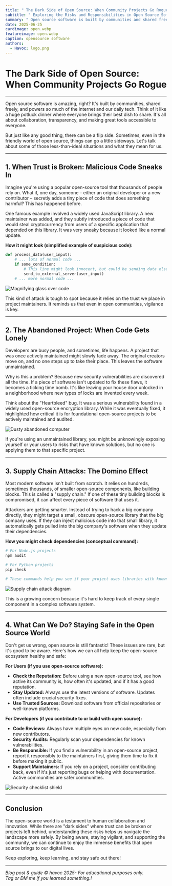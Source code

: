 ```yaml
---
title: " The Dark Side of Open Source: When Community Projects Go Rogue"
subtitle: " Exploring the Risks and Responsibilities in Open Source Software"
summary: " Open source software is built by communities and shared freely, but it can also have its dark side. This article explores the risks of malicious code, abandoned projects, and supply chain attacks, while offering tips on how to stay safe in the open-source world."
date: 2025-06-25
cardimage: open.webp
featureimage: open.webp
caption: opensource software
authors:
  - Havoc: logo.png
---
```


# The Dark Side of Open Source: When Community Projects Go Rogue
---

Open source software is amazing, right? It's built by communities, shared freely, and powers so much of the internet and our daily tech. Think of it like a huge potluck dinner where everyone brings their best dish to share. It's all about collaboration, transparency, and making great tools accessible to everyone.

But just like any good thing, there can be a flip side. Sometimes, even in the friendly world of open source, things can go a little sideways. Let's talk about some of those less-than-ideal situations and what they mean for us.

---

## 1. When Trust is Broken: Malicious Code Sneaks In

Imagine you're using a popular open-source tool that thousands of people rely on. What if, one day, someone – either an original developer or a new contributor – secretly adds a tiny piece of code that does something harmful? This has happened before.

One famous example involved a widely used JavaScript library. A new maintainer was added, and they subtly introduced a piece of code that would steal cryptocurrency from users of a specific application that depended on this library. It was very sneaky because it looked like a normal update.

**How it might look (simplified example of suspicious code):**

```python
def process_data(user_input):
    # ... lots of normal code ...
    if some_condition:
        # This line might look innocent, but could be sending data elsewhere
        send_to_external_server(user_input)
    # ... more normal code ...
```

![Magnifying glass over code](https://private-us-east-1.manuscdn.com/sessionFile/g19pwiHrxWpSxn7hGrhgjq/sandbox/0ozZbWequroaN6syiMZDq6-images_1750834070023_na1fn_L2hvbWUvdWJ1bnR1L3VwbG9hZC9zZWFyY2hfaW1hZ2VzL0FGazdpS1FJNVprbA.jpg?Policy=eyJTdGF0ZW1lbnQiOlt7IlJlc291cmNlIjoiaHR0cHM6Ly9wcml2YXRlLXVzLWVhc3QtMS5tYW51c2Nkbi5jb20vc2Vzc2lvbkZpbGUvZzE5cHdpSHJ4V3BTeG43aEdyaGdqcS9zYW5kYm94LzBvelpiV2VxdXJvYU42c3lpTVpEcTYtaW1hZ2VzXzE3NTA4MzQwNzAwMjNfbmExZm5fTDJodmJXVXZkV0oxYm5SMUwzVndiRzloWkM5elpXRnlZMmhmYVcxaFoyVnpMMEZHYXpkcFMxRkpOVnByYkEuanBnIiwiQ29uZGl0aW9uIjp7IkRhdGVMZXNzVGhhbiI6eyJBV1M6RXBvY2hUaW1lIjoxNzY3MjI1NjAwfX19XX0_&Key-Pair-Id=K2HSFNDJXOU9YS&Signature=pccAuohXKK2L3seOdAsKxkh7gQVXTAUyNnW94n5QKjjZSq7-woB-4JHLgIwkxHo~aNRld4FM99bAW5ulEFYpgVX3gRmKFLzWAcFp-MLkFDjk4cVrCPi9LahckQSRqzxr5WDFWZ~7ZPqlP1ZZyhFhw-u87TQwYXI9PVSmHCR~a6gFBXZpuxO4Yas5GYG4MYhGYC-uW53Mfn77q2UDYRmxfLH8OyC86HvNfRqrSubyd1iYVxPjIJX~zZO3NE6JFZAQK0CIIuHrI7eXFOaspAaovCLbDUMW2pulMI~Mk906kWSiY32E8~tr~72GG6XNNY5NP99SAoxEdH3eGO9jdyWhNw__)

This kind of attack is tough to spot because it relies on the trust we place in project maintainers. It reminds us that even in open communities, vigilance is key.

---

## 2. The Abandoned Project: When Code Gets Lonely

Developers are busy people, and sometimes, life happens. A project that was once actively maintained might slowly fade away. The original creators move on, and no one steps up to take their place. This leaves the software unmaintained.

Why is this a problem? Because new security vulnerabilities are discovered all the time. If a piece of software isn't updated to fix these flaws, it becomes a ticking time bomb. It's like leaving your house door unlocked in a neighborhood where new types of locks are invented every week.

Think about the "Heartbleed" bug. It was a serious vulnerability found in a widely used open-source encryption library. While it was eventually fixed, it highlighted how critical it is for foundational open-source projects to be actively maintained and audited.

![Dusty abandoned computer](https://private-us-east-1.manuscdn.com/sessionFile/g19pwiHrxWpSxn7hGrhgjq/sandbox/0ozZbWequroaN6syiMZDq6-images_1750834070024_na1fn_L2hvbWUvdWJ1bnR1L3VwbG9hZC9zZWFyY2hfaW1hZ2VzL2xSOFBsT0h4SG9xUA.jpg?Policy=eyJTdGF0ZW1lbnQiOlt7IlJlc291cmNlIjoiaHR0cHM6Ly9wcml2YXRlLXVzLWVhc3QtMS5tYW51c2Nkbi5jb20vc2Vzc2lvbkZpbGUvZzE5cHdpSHJ4V3BTeG43aEdyaGdqcS9zYW5kYm94LzBvelpiV2VxdXJvYU42c3lpTVpEcTYtaW1hZ2VzXzE3NTA4MzQwNzAwMjRfbmExZm5fTDJodmJXVXZkV0oxYm5SMUwzVndiRzloWkM5elpXRnlZMmhmYVcxaFoyVnpMMnhTT0ZCc1QwaDRTRzl4VUEuanBnIiwiQ29uZGl0aW9uIjp7IkRhdGVMZXNzVGhhbiI6eyJBV1M6RXBvY2hUaW1lIjoxNzY3MjI1NjAwfX19XX0_&Key-Pair-Id=K2HSFNDJXOU9YS&Signature=XQB1T2DJbzgYsygVyA2dM0G~SumUAX1GMPgwCdf-3~-r9ptg4wAVmUk47TKdOmZplkLg6NP9S1XbpMfvMWTDmSs7jDetfWoZh1Z~J8CSaYT7G37o~tdf9PfKo6AZ~Zxc4Rk8FCJL3rf-~RoWpO66g9~jZReuwXvy4sGxMCCw-llpCmDrEEV8aqJc5-S03RMKI6JQxJ44~trH~0AMh5ilTitF8t~Fpcj9KXf2jF4ZTvuvX42Uk6T0cz-crrfWMakgI9Ym2uegI3u3GYTeARy0K6AW2qZ42OhH-w6uwTvfzhvm7FTZVbPu40ytq1d8uLtGt4EcLNKhIoujKfBeQX4vOA__)

If you're using an unmaintained library, you might be unknowingly exposing yourself or your users to risks that have known solutions, but no one is applying them to that specific project.

---

## 3. Supply Chain Attacks: The Domino Effect

Most modern software isn't built from scratch. It relies on hundreds, sometimes thousands, of smaller open-source components, like building blocks. This is called a "supply chain." If one of these tiny building blocks is compromised, it can affect every piece of software that uses it.

Attackers are getting smarter. Instead of trying to hack a big company directly, they might target a small, obscure open-source library that the big company uses. If they can inject malicious code into that small library, it automatically gets pulled into the big company's software when they update their dependencies.

**How you might check dependencies (conceptual command):**

```bash
# For Node.js projects
npm audit

# For Python projects
pip check

# These commands help you see if your project uses libraries with known vulnerabilities.
```

![Supply chain attack diagram](https://private-us-east-1.manuscdn.com/sessionFile/g19pwiHrxWpSxn7hGrhgjq/sandbox/0ozZbWequroaN6syiMZDq6-images_1750834070024_na1fn_L2hvbWUvdWJ1bnR1L3VwbG9hZC9zZWFyY2hfaW1hZ2VzLzVSc3NTZXhVODM4Wg.png?Policy=eyJTdGF0ZW1lbnQiOlt7IlJlc291cmNlIjoiaHR0cHM6Ly9wcml2YXRlLXVzLWVhc3QtMS5tYW51c2Nkbi5jb20vc2Vzc2lvbkZpbGUvZzE5cHdpSHJ4V3BTeG43aEdyaGdqcS9zYW5kYm94LzBvelpiV2VxdXJvYU42c3lpTVpEcTYtaW1hZ2VzXzE3NTA4MzQwNzAwMjRfbmExZm5fTDJodmJXVXZkV0oxYm5SMUwzVndiRzloWkM5elpXRnlZMmhmYVcxaFoyVnpMelZTYzNOVFpYaFZPRE00V2cucG5nIiwiQ29uZGl0aW9uIjp7IkRhdGVMZXNzVGhhbiI6eyJBV1M6RXBvY2hUaW1lIjoxNzY3MjI1NjAwfX19XX0_&Key-Pair-Id=K2HSFNDJXOU9YS&Signature=klcAHYjfr36JjcCGj8XUvM~RLyjG38HAjuUXVze~Eslcrbmf35T8Mg9~bLI8CyBdy6F-k7FU7~wGy~h70MY7mD1SZVLqfzqxdSeO0E2huCMj74BF7MaAvap~Kkf2xxdtLg5GrPD98C54laG1PbracRniR72Svg2EqvfKuT~ORJvGOpqOco2dWBAcJv6vUqvkCGQSVwlciPcIxYYYlhHd85c0ANt2XGC3yhbhUxfxBKqoQ-F4825WJLGSX-L5Hh6cNrqor9O177H6gRzv2ny6KZ62y8dD-DjJAYA1KHQHr6SpZe~l-8IZvW~B~GNlB6PiPgTLzpVHbeDYQdr-Zo41JQ__)

This is a growing concern because it's hard to keep track of every single component in a complex software system.

---

## 4. What Can We Do? Staying Safe in the Open Source World

Don't get us wrong, open source is still fantastic! These issues are rare, but it's good to be aware. Here's how we can all help keep the open-source ecosystem healthy and safe:

**For Users (if you use open-source software):**

*   **Check the Reputation:** Before using a new open-source tool, see how active its community is, how often it's updated, and if it has a good reputation.
*   **Stay Updated:** Always use the latest versions of software. Updates often include crucial security fixes.
*   **Use Trusted Sources:** Download software from official repositories or well-known platforms.

**For Developers (if you contribute to or build with open source):**

*   **Code Reviews:** Always have multiple eyes on new code, especially from new contributors.
*   **Security Audits:** Regularly scan your dependencies for known vulnerabilities.
*   **Be Responsible:** If you find a vulnerability in an open-source project, report it responsibly to the maintainers first, giving them time to fix it before making it public.
*   **Support Maintainers:** If you rely on a project, consider contributing back, even if it's just reporting bugs or helping with documentation. Active communities are safer communities.

![Security checklist shield](https://private-us-east-1.manuscdn.com/sessionFile/g19pwiHrxWpSxn7hGrhgjq/sandbox/0ozZbWequroaN6syiMZDq6-images_1750834070024_na1fn_L2hvbWUvdWJ1bnR1L3VwbG9hZC9zZWFyY2hfaW1hZ2VzL0hlQWkyaVdqUXQ1Yg.jpg?Policy=eyJTdGF0ZW1lbnQiOlt7IlJlc291cmNlIjoiaHR0cHM6Ly9wcml2YXRlLXVzLWVhc3QtMS5tYW51c2Nkbi5jb20vc2Vzc2lvbkZpbGUvZzE5cHdpSHJ4V3BTeG43aEdyaGdqcS9zYW5kYm94LzBvelpiV2VxdXJvYU42c3lpTVpEcTYtaW1hZ2VzXzE3NTA4MzQwNzAwMjRfbmExZm5fTDJodmJXVXZkV0oxYm5SMUwzVndiRzloWkM5elpXRnlZMmhmYVcxaFoyVnpMMGhsUVdreWFWZHFVWFExWWcuanBnIiwiQ29uZGl0aW9uIjp7IkRhdGVMZXNzVGhhbiI6eyJBV1M6RXBvY2hUaW1lIjoxNzY3MjI1NjAwfX19XX0_&Key-Pair-Id=K2HSFNDJXOU9YS&Signature=mGslDEJaPntag3OnN~o8OMm7UZU8S0rus7c3HabngeH0WJW~hCNeqpKtM6Lr-dH-4jrpF1bmJisRIV1eke1OwzrID-D6yhijbkCUCyRyUEhkkLLNCL6KukrD7is8th2CHZRGY761poayUw46xn4mZmdnnMXGuWObe2oAzyTxRFqHkiD9XrQx7HMIf1NZbUkWIaIgzaQd-CAZy-IfFYO84USNNGYv9S2C7W8SVavu3iUQy161dteIvrm5Z83y-JYCVf88R05tAbr1EWtkY5COpCFfPEzkQoYoe2H~O-lfnxYalZwUYmUgQOVOOOoknmvbScNe67H71zLaQY1AXpecJQ__)

---

## Conclusion

The open-source world is a testament to human collaboration and innovation. While there are "dark sides" where trust can be broken or projects left behind, understanding these risks helps us navigate the landscape more safely. By being aware, staying vigilant, and supporting the community, we can continue to enjoy the immense benefits that open source brings to our digital lives.

Keep exploring, keep learning, and stay safe out there!

---

_Blog post & guide © havoc 2025- For educational purposes only.  
Tag or DM me if you learned something.!_